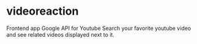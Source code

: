 # videoreaction
Frontend app
Google API for Youtube 
Search your favorite youtube video and see related videos displayed next to it.
